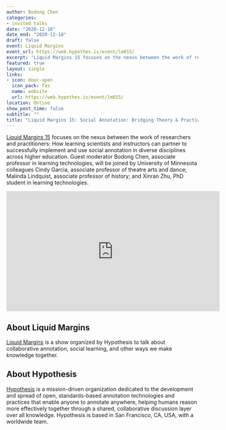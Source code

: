```yaml
---
author: Bodong Chen
categories:
- invited talks
date: "2020-12-18"
date_end: "2020-12-18"
draft: false
event: Liquid Margins
event_url: https://web.hypothes.is/event/lm015/
excerpt: "Liquid Margins 15 focuses on the nexus between the work of researchers and practitioners: How learning scientists and instructors can partner to successfully implement and use social annotation in diverse disciplines across higher education. Guest moderator Bodong Chen, associate professor in learning technologies, will be joined by University of Minnesota colleagues Cindy Garcia, associate professor of theatre arts and dance; Malinda Lindquist, associate professor of history; and Xinran Zhu, PhD student in learning technologies."
featured: true
layout: single
links:
- icon: door-open
  icon_pack: fas
  name: website
  url: https://web.hypothes.is/event/lm015/
location: Online
show_post_time: false
subtitle: ""
title: "Liquid Margins 15: Social Annotation: Bridging Theory & Practice"
---
```


[Liquid Margins 15](https://web.hypothes.is/event/lm015/) focuses on the nexus between the work of researchers and practitioners: How learning scientists and instructors can partner to successfully implement and use social annotation in diverse disciplines across higher education. Guest moderator Bodong Chen, associate professor in learning technologies, will be joined by University of Minnesota colleagues Cindy Garcia, associate professor of theatre arts and dance; Malinda Lindquist, associate professor of history; and Xinran Zhu, PhD student in learning technologies.

<iframe width="560" height="315" src="https://www.youtube.com/embed/ut25Dm4eNhk" frameborder="0" allow="accelerometer; autoplay; clipboard-write; encrypted-media; gyroscope; picture-in-picture" allowfullscreen></iframe>

## About Liquid Margins

[Liquid Margins](https://web.hypothes.is/liquid-margins/) is a show organized by Hypothesis to talk about collaborative annotation, social learning, and other ways we make knowledge together.

## About Hypothesis

[Hypothesis](https://web.hypothes.is/) is a mission-driven organization dedicated to the development and spread of open, standards-based annotation technologies and practices that enable anyone to annotate anywhere, helping humans reason more effectively together through a shared, collaborative discussion layer over all knowledge. Hypothesis is based in San Francisco, CA, USA, with a worldwide team.
